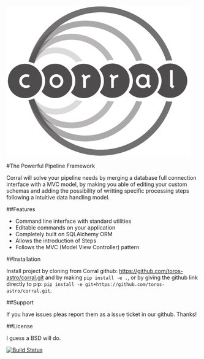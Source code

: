 <img src='./docs/logo_corral.jpg' alt='Corral' style='width 40;'>

#The Powerful Pipeline Framework

Corral will solve your pipeline needs by merging a database full connection
interface with a MVC model, by making you able of editing your custom schemas
and adding the possibility of writting specific processing steps following a
intuitive data handling model.

##Features

* Command line interface with standard utilities
* Editable commands on your application
* Completely built on SQLAlchemy ORM
* Allows the introduction of Steps
* Follows the MVC (Model View Controller) pattern

##Installation

Install project by cloning from Corral github: https://github.com/toros-astro/corral.git and by making
`pip install -e .`, or by giving the github link directly to pip:
`pip install -e git+https://github.com/toros-astro/corral.git`.

##Support

If you have issues pleas report them as a issue ticket in our github. Thanks!

##License

I guess a BSD will do.

[![Build Status](https://travis-ci.org/toros-astro/corral.svg?branch=master)](https://travis-ci.org/toros-astro/corral)
